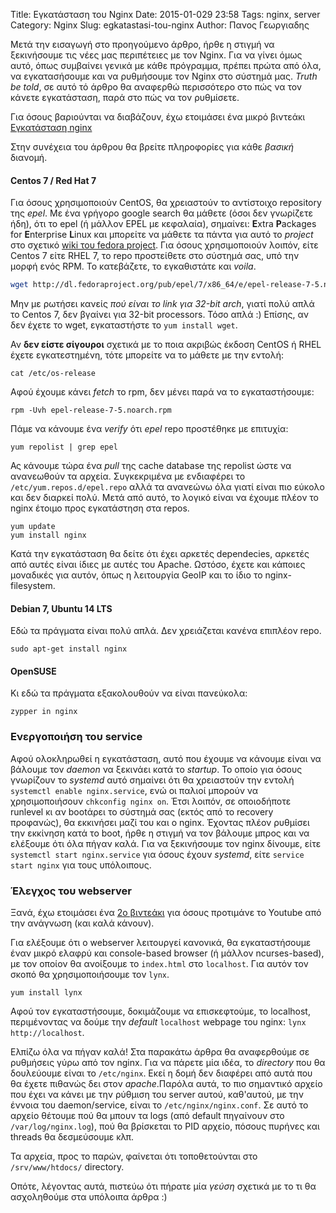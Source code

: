 Title: Εγκατάσταση του Nginx
Date: 2015-01-029 23:58
Tags: nginx, server
Category: Nginx
Slug: egkatastasi-tou-nginx
Author: Πανος Γεωργιαδης

Μετά την εισαγωγή στο προηγούμενο άρθρο, ήρθε η στιγμή να ξεκινήσουμε τις
νέες μας περιπέτειες με τον Nginx. Για να γίνει όμως αυτό, όπως συμβαίνει
γενικά με κάθε πρόγραμμα, πρέπει πρώτα από όλα, να εγκατασήσουμε 
και να ρυθμήσουμε τον Nginx στο σύστημά μας. *Truth be told*, σε αυτό τό
άρθρο θα αναφερθώ περισσότερο στο πώς να τον κάνετε εγκατάσταση, παρά
στο πώς να τον ρυθμίσετε.

Για όσους βαριούνται να διαβάζουν, έχω ετοιμάσει ένα μικρό βιντεάκι
[Εγκατάσταση nginx](http://youtu.be/9EWDZJ0c6Ug?hd=1)

Στην συνέχεια του άρθρου θα βρείτε πληροφορίες για κάθε *βασική* διανομή.

#### Centos 7 / Red Hat 7
Για όσους χρησιμοποιούν CentOS, θα χρειαστούν το αντίστοιχο
repository της *epel*. Με ένα γρήγορο google search θα μάθετε (όσοι δεν
γνωρίζετε ήδη), ότι το epel (ή μάλλον EPEL με κεφαλαία), σημαίνει:
**E**xtra **P**ackages for **E**nterprise **L**inux και μπορείτε να μάθετε τα 
πάντα για αυτό το *project* στο σχετικό [wiki του fedora project](https://fedoraproject.org/wiki/EPEL). Για όσους χρησιμοποιούν λοιπόν, είτε Centos 7
είτε RHEL 7, το repo προστείθετε στο σύστημά σας, υπό την μορφή ενός RPM.
Το κατεβάζετε, το εγκαθιστάτε και *voila*.

```bash
wget http://dl.fedoraproject.org/pub/epel/7/x86_64/e/epel-release-7-5.noarch.rpm
```

Μην με ρωτήσει κανείς *πού είναι το link για 32-bit arch*, γιατί
πολύ απλά το Centos 7, δεν βγαίνει για 32-bit processors. Τόσο απλά :)
Επίσης, αν δεν έχετε το wget, εγκαταστήστε το `yum install wget`.

Αν **δεν είστε σίγουροι** σχετικά με το ποια ακριβώς έκδοση CentOS
ή RHEL έχετε εγκατεστημένη, τότε μπορείτε να το μάθετε με την εντολή:

```
cat /etc/os-release 
```

Αφού έχουμε κάνει *fetch* το rpm, δεν μένει παρά να το εγκαταστήσουμε:
```
rpm -Uvh epel-release-7-5.noarch.rpm
```

Πάμε να κάνουμε ένα *verify* ότι *epel* repo προστέθηκε με επιτυχία:
```
yum repolist | grep epel
```

Ας κάνουμε τώρα ένα *pull* της cache database της repolist 
ώστε να ανανεωθούν τα αρχεία. Συγκεκριμένα με ενδιαφέρει
το `/etc/yum.repos.d/epel.repo` αλλά τα ανανεώνω όλα γιατί
είναι πιο εύκολο και δεν διαρκεί πολύ. Μετά από αυτό, το λογικό
είναι να έχουμε πλέον το nginx έτοιμο προς εγκατάστηση στα repos.

```
yum update
yum install nginx
```

Κατά την εγκατάσταση θα δείτε ότι έχει αρκετές dependecies, αρκετές
από αυτές είναι ίδιες με αυτές του Apache. Ωστόσο, έχετε και κάποιες
μοναδικές για αυτόν, όπως η λειτουργία GeoIP και το ίδιο το 
nginx-filesystem.

#### Debian 7, Ubuntu 14 LTS
Εδώ τα πράγματα είναι πολύ απλά. Δεν χρειάζεται κανένα 
επιπλέον repo.

```
sudo apt-get install nginx
```

#### OpenSUSE
Κι εδώ τα πράγματα εξακολουθούν να είναι πανεύκολα:

```
zypper in nginx
```

### Ενεργοποιήση του service

Αφού ολοκληρωθεί η εγκατάσταση, αυτό που έχουμε να κάνουμε
είναι να βάλουμε τον *daemon* να ξεκινάει κατά το *startup*. Το οποίο
για όσους γνωρίζουν το *systemd* αυτό σημαίνει ότι θα χρειαστούν την
εντολή `systemctl enable nginx.service`, ενώ οι παλιοί μπορούν να
χρησιμοποιήσουν `chkconfig nginx on`. Έτσι λοιπόν, σε οποιοδήποτε
runlevel κι αν bootάρει το σύστημά σας (εκτός από το recovery προφανώς),
θα εκκινήσει μαζί του και ο nginx. Έχοντας πλέον ρυθμίσει την εκκίνηση
κατά το boot, ήρθε η στιγμή να τον βάλουμε μπρος και να ελέξουμε
ότι όλα πήγαν καλά. Για να ξεκινήσουμε τον nginx δίνουμε, είτε
`systemctl start nginx.service` για όσους έχουν *systemd*, είτε
`service start nginx` για τους υπόλοιπους.

### Έλεγχος του webserver

Ξανά, έχω ετοιμάσει ένα [2o βιντεάκι](https://www.youtube.com/watch?v=4ICaaNUVOsE)
για όσους προτιμάνε το Youtube από την ανάγνωση (και καλά κάνουν).

Για ελέξουμε ότι ο webserver λειτουργεί κανονικά, θα εγκαταστήσουμε
έναν μικρό ελαφρύ και console-based browser (ή μάλλον ncurses-based),
 με τον οποίον θα ανοίξουμε το `index.html` στο `localhost`. Για αυτόν τον σκοπό
θα χρησιμοποιήσουμε τον `lynx`.

```
yum install lynx
```

Αφού τον εγκαταστήσουμε, δοκιμάζουμε να επισκεφτούμε, το localhost, περιμένοντας
να δούμε την *default* `localhost` webpage του nginx: `lynx http://localhost`.

Ελπίζω όλα να πήγαν καλά! Στα παρακάτω άρθρα θα αναφερθούμε σε ρυθμήσεις γύρω
από τον nginx. Για να πάρετε μία ιδέα, το *directory* που θα δουλεύουμε
είναι το `/etc/nginx`. Εκεί η δομή δεν διαφέρει από αυτά που θα έχετε πιθανώς
δει στον *apache*.Παρόλα αυτά, το πιο σημαντικό
αρχείο που έχει να κάνει με την ρύθμιση του server αυτού, καθ'αυτού,
με την έννοια του daemon/service, είναι το `/etc/nginx/nginx.conf`. Σε
αυτό το αρχείο θέτουμε πού θα μπουν τα logs (από default
πηγαίνουν στο `/var/log/nginx.log`), πού θα βρίσκεται το PID αρχείο,
πόσους πυρήνες και threads θα δεσμεύσουμε κλπ.

Τα αρχεία, προς το παρών, φαίνεται ότι τοποθετούνται στο `/srv/www/htdocs/`
directory.

Οπότε, λέγοντας αυτά, πιστεύω ότι πήρατε μία *γεύση*
σχετικά με το τι θα ασχοληθούμε στα υπόλοιπα άρθρα :)
 
